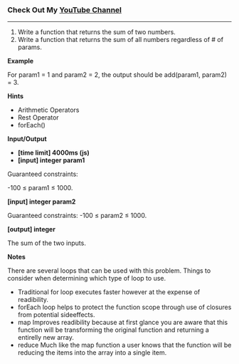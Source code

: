### Check Out My [YouTube Channel](https://www.YouTube.com/CodingTutorials360)

---
1. Write a function that returns the sum of two numbers.
2. Write a function that returns the sum of all numbers regardless of # of params.

**Example**

For param1 = 1 and param2 = 2, the output should be
add(param1, param2) = 3.

**Hints**
-   Arithmetic Operators
-   Rest Operator
-   forEach()

**Input/Output**

- **[time limit] 4000ms (js)**
- **[input] integer param1**

Guaranteed constraints:

-100 ≤ param1 ≤ 1000.

**[input] integer param2**

Guaranteed constraints:
-100 ≤ param2 ≤ 1000.

**[output] integer**

The sum of the two inputs.

**Notes**

There are several loops that can be used with this problem.  Things to consider when determining which type of loop to use.

- Traditional for loop executes faster however at the expense of readibility.
- forEach loop helps to protect the function scope through use of closures from potential sideeffects.
- map Improves readibility because at first glance you are aware that this function will be transforming the original function and returning a entirelly new array.
- reduce Much like the map function a user knows that the function will be reducing the items into the array into a single item.